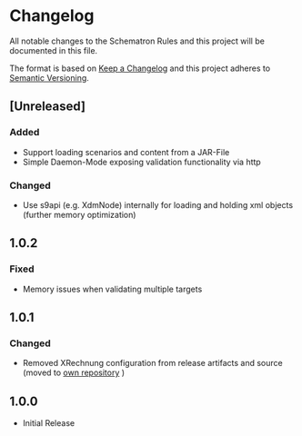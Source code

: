 # Changelog

All notable changes to the Schematron Rules and this project will be documented in this file.

The format is based on [Keep a Changelog](https://keepachangelog.com/en/1.0.0/)
and this project adheres to [Semantic Versioning](https://semver.org/spec/v2.0.0.html).

## [Unreleased]
### Added
- Support loading scenarios and content from a JAR-File
- Simple Daemon-Mode exposing validation functionality via http

### Changed
- Use s9api (e.g. XdmNode) internally for loading and holding xml objects (further memory optimization)

## 1.0.2    
### Fixed
- Memory issues when validating multiple targets

## 1.0.1    
### Changed
- Removed XRechnung configuration from release artifacts and source (moved to [own repository](https://github.com/itplr-kosit/validator-configuration-xrechnung) )

## 1.0.0
- Initial Release